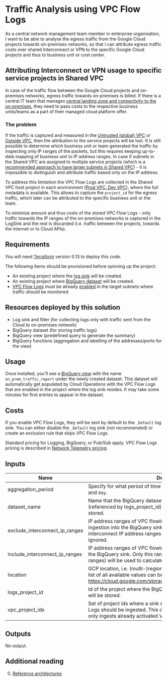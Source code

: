 # Traffic Analysis using VPC Flow Logs

As a central network management team member in enterprise organisation, I want to be able to analyse the egress traffic from the Google Cloud projects towards on-premises networks, so that I can attribute egress traffic costs over shared Interconnect or VPN to the specific Google Cloud projects and thus to business unit or cost center. 

## Attributing Interconnect or VPN usage to specific service projects in Shared VPC

In case of the traffic flow between the Google Cloud projects and on-premises networks, egress traffic towards on-premises is billed. If there is a central IT team that manages [central landing zone and connectivity to the on-premises](https://cloud.google.com/solutions/images/vpc-bps-l7-firewall.svg), they need to pass costs to the respective business units/teams as a part of their managed cloud platform offer.


### The problem

If the traffic is captured and measured in the [Untrusted (global) VPC](https://cloud.google.com/solutions/images/vpc-bps-l7-firewall.svg) or [Outside VPC](https://cloud.google.com/solutions/images/vpc-bps-native-firewall-rules.svg), then the attribution to the service projects will be lost. It is still possible to determine which business unit or team generated the traffic by inspecting only IP ranges of the packets, but this requires keeping up-to-date mapping of business unit to IP address ranges. In case if subnets in the Shared VPC are assigned to multiple service projects (which is a [recommended approach to have larger subnets in Shared VPC](https://cloud.google.com/solutions/best-practices-vpc-design#fewer-subnets)) - it is impossible to distinguish and attribute traffic based only on the IP address.

To address this limitation the VPC Flow Logs are collected in the Shared VPC host project in each environment ([Prod VPC, Dev VPC](https://cloud.google.com/solutions/images/vpc-bps-native-firewall-rules.svg)), where the full metadata is available. This allows to capture the `project_id` for the egress traffic, which later can be attributed to the specific business unit or the team. 

To minimize amount and thus costs of the stored VPC Flow Logs - only traffic towards the IP ranges of the on-premises networks is captured in the LogSink and the rest is discarded (i.e. traffic between the projects, towards the internet or to Cloud APIs).

## Requirements

You will need [Terraform](https://www.terraform.io/downloads.html) version 0.13 to deploy this code. 

The following items should be provisioned before spinning up the project:

* An existing project where the [log sink](https://github.com/terraform-google-modules/terraform-google-log-export) will be created.
* An existing project where [BigQuery dataset](https://github.com/terraform-google-modules/terraform-google-log-export/tree/master/modules/bigquery) will be created.
* [VPC Flow Logs](https://cloud.google.com/vpc/docs/using-flow-logs) must be already [enabled](https://cloud.google.com/vpc/docs/using-flow-logs#enabling_vpc_flow_logging) in the target subnets where traffic should be monitored.

## Resources deployed by this solution

* Log sink and filter (for collecting logs only with traffic sent from the Cloud to on-premises network)
* BigQuery dataset (for storing traffic logs)
* BigQuery view (predefined query to generate the summary)
* BigQuery functions (aggregation and labelling of the addresses/ports for the view)


## Usage

Once installed, you'll see a [BigQuery view](https://cloud.google.com/bigquery/docs/views-intro) with the name `on_prem_traffic_report` under the newly created dataset. This dataset will automatically get populated by Cloud Operations with the VPC Flow Logs that are enabled in the project where the log sink resides. It may take some minutes for first entries to appear in the dataset.


## Costs

If you enable VPC Flow Logs, they will be sent by default to the `_Default` log sink. You can either disable the `_Default` log sink (not recommended) or create an exclusion rule that skips VPC Flow Logs.

Standard pricing for Logging, BigQuery, or Pub/Sub apply. VPC Flow Logs pricing is described in [Network Telemetry pricing](https://cloud.google.com/vpc/network-pricing#network-telemetry).

## Inputs

| Name | Description | Type | Default | Required |
|------|-------------|------|---------|:--------:|
| aggregation\_period | Specify for what period of time to aggregate. Valid values are `month` and `day`. | `string` | `"month"` | no |
| dataset\_name | Name that the BigQuery dataset is going to have in the logs project (referenced by logs\_project\_id) where VPC Flow Logs are going to be stored. | `string` | `"vpc_flowlogs_dataset"` | no |
| exclude\_interconnect\_ip\_ranges | IP address ranges of VPC flowlog packets that should be ignored from ingestion into the BigQuery sink. These are useful if the included interconnect IP address ranges contain sub-ranges that should be ignored. | `list(string)` | `[]` | no |
| include\_interconnect\_ip\_ranges | IP address ranges of VPC flowlog packets that should be ingested into the BigQuery sink. Only this ranges (minus any overlapping excluded ranges) will be used to calculate the total Interconnect traffic. | `list(string)` | n/a | yes |
| location | GCP location, i.e. (multi-)region, where resources will be created. The list of all available values can be found under https://cloud.google.com/storage/docs/locations#available\_locations. | `string` | `"EU"` | no |
| logs\_project\_id | Id of the project where the BigQuery dataset with the VPC Flow Logs will be stored. | `string` | n/a | yes |
| vpc\_project\_ids | Set of project ids where a sink should be created and thus, VPC Flow Logs should be ingested. This does not activate VPC Flow Logs, it only ingests already activated VPC Flow Logs. | `set(string)` | n/a | yes |

## Outputs

No output.

## Additional reading

0. [Reference architectures](https://cloud.google.com/solutions/best-practices-vpc-design#reference_architectures)
